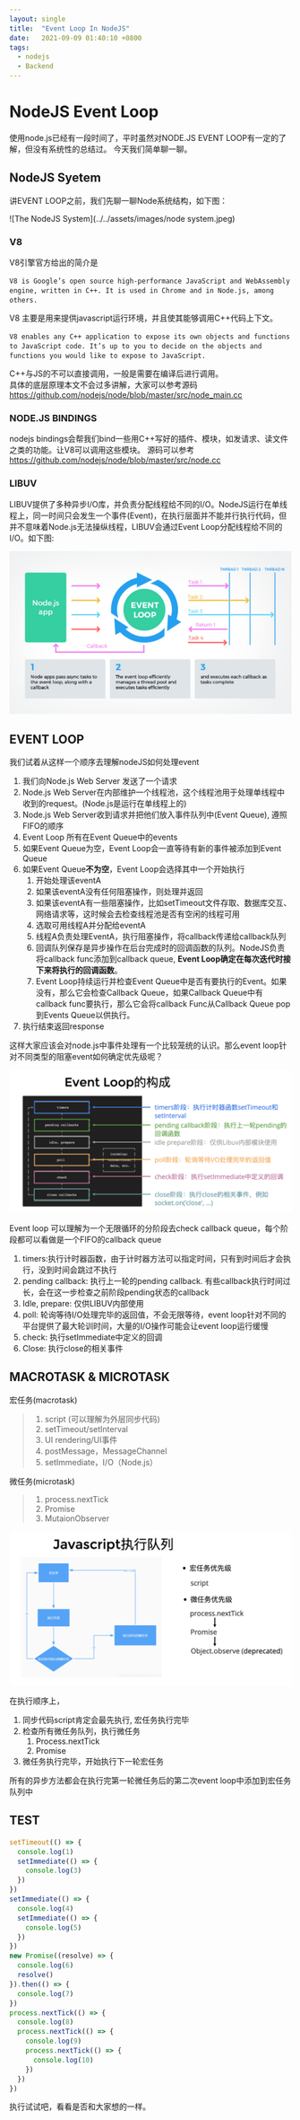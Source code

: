 ```yaml
---
layout: single
title:  "Event Loop In NodeJS"
date:   2021-09-09 01:40:10 +0800
tags:
  - nodejs
  - Backend
---
```

# NodeJS Event Loop  

使用node.js已经有一段时间了，平时虽然对NODE.JS EVENT LOOP有一定的了解，但没有系统性的总结过。  今天我们简单聊一聊。  
## NodeJS Syetem
讲EVENT LOOP之前，我们先聊一聊Node系统结构，如下图：  

![The NodeJS System](../../assets/images/node system.jpeg)   

### V8 

V8引擎官方给出的简介是

`V8 is Google’s open source high-performance JavaScript and WebAssembly engine, written in C++. It is used in Chrome and in Node.js, among others.`

V8 主要是用来提供javascript运行环境，并且使其能够调用C++代码上下文。

`V8 enables any C++ application to expose its own objects and functions to JavaScript code. It’s up to you to decide on the objects and functions you would like to expose to JavaScript.`

C++与JS的不可以直接调用，一般是需要在编译后进行调用。  
具体的底层原理本文不会过多讲解，大家可以参考源码 https://github.com/nodejs/node/blob/master/src/node_main.cc	

### NODE.JS BINDINGS

nodejs bindings会帮我们bind一些用C++写好的插件、模块，如发请求、读文件之类的功能。让V8可以调用这些模块。 源码可以参考 https://github.com/nodejs/node/blob/master/src/node.cc 

### LIBUV

LIBUV提供了多种异步I/O库，并负责分配线程给不同的I/O。NodeJS运行在单线程上，同一时间只会发生一个事件(Event)，在执行层面并不能并行执行代码，但并不意味着Node.js无法操纵线程，LIBUV会通过Event Loop分配线程给不同的I/O。如下图:

<img src="../../assets/images/Event-Loop.png" alt="Event Loop" style="zoom:80%;" />

## EVENT LOOP

我们试着从这样一个顺序去理解nodeJS如何处理event

1. 我们向Node.js Web Server 发送了一个请求
2. Node.js Web Server在内部维护一个线程池，这个线程池用于处理单线程中收到的request。(Node.js是运行在单线程上的)
3.  Node.js Web Server收到请求并把他们放入事件队列中(Event Queue), 遵照 FIFO的顺序
4. Event Loop 所有在Event Queue中的events
5. 如果Event Queue为空，Event Loop会一直等待有新的事件被添加到Event Queue
6. 如果Event Queue**不为空**，Event Loop会选择其中一个开始执行
   1. 开始处理该eventA
   2. 如果该eventA没有任何阻塞操作，则处理并返回
   3. 如果该eventA有一些阻塞操作，比如setTimeout文件存取、数据库交互、网络请求等，这时候会去检查线程池是否有空闲的线程可用
   4. 选取可用线程A并分配给eventA
   5. 线程A负责处理EventA，执行阻塞操作，将callback传递给callback队列
   6. 回调队列保存是异步操作在后台完成时的回调函数的队列。NodeJS负责将callback func添加到callback queue, **Event Loop确定在每次迭代时接下来将执行的回调函数**。
   7. Event Loop持续运行并检查Event Queue中是否有要执行的Event。如果没有，那么它会检查Callback Queue，如果Callback Queue中有callback func要执行，那么它会将callback Func从Callback Queue pop到Events Queue以供执行。
7. 执行结束返回response

这样大家应该会对node.js中事件处理有一个比较笼统的认识。那么event loop针对不同类型的阻塞event如何确定优先级呢？



<img src="../../assets/images/EventLoopRules.png" alt="Event Loop Rules" style="zoom:80%;" />

Event loop 可以理解为一个无限循环的分阶段去check callback queue，每个阶段都可以看做是一个FIFO的callback queue

1. timers:执行计时器函数，由于计时器方法可以指定时间，只有到时间后才会执行，没到时间会跳过不执行
2. pending callback: 执行上一轮的pending callback. 有些callback执行时间过长，会在这一步检查之前阶段pending状态的callback
3. Idle, prepare: 仅供LIBUV内部使用
4. poll: 轮询等待I/O处理完毕的返回值，不会无限等待，event loop针对不同的平台提供了最大轮训时间，大量的I/O操作可能会让event loop运行缓慢
5. check: 执行setImmediate中定义的回调
6. Close: 执行close的相关事件

## MACROTASK & MICROTASK

宏任务(macrotask)

> 1. script (可以理解为外层同步代码)
> 2. setTimeout/setInterval
> 3. UI rendering/UI事件
> 4. postMessage，MessageChannel
> 5. setImmediate，I/O（Node.js）

微任务(microtask)

> 1. process.nextTick
> 2. Promise
> 3. MutaionObserver

<img src="../../assets/images/js-process-queue.png" alt="JS process queue" style="zoom:80%;" />



在执行顺序上，

1. 同步代码script肯定会最先执行, 宏任务执行完毕
2. 检查所有微任务队列，执行微任务
   1. Process.nextTick
   2. Promise
3. 微任务执行完毕，开始执行下一轮宏任务

所有的异步方法都会在执行完第一轮微任务后的第二次event loop中添加到宏任务队列中





## TEST

```javascript
setTimeout(() => {
  console.log(1)
  setImmediate(() => {
    console.log(3)
  })
})
setImmediate(() => {
  console.log(4)
  setImmediate(() => {
    console.log(5)
  })
})
new Promise((resolve) => {
  console.log(6)
  resolve()
}).then(() => {
  console.log(7)
})
process.nextTick(() => {
  console.log(8)
  process.nextTick(() => {
    console.log(9)
    process.nextTick(() => {
      console.log(10)
    })
  })
})
```

执行试试吧，看看是否和大家想的一样。
